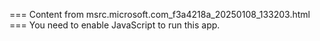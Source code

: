 === Content from msrc.microsoft.com_f3a4218a_20250108_133203.html ===
You need to enable JavaScript to run this app.
